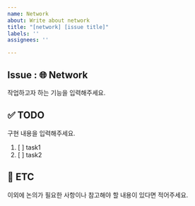 ```yaml
---
name: Network
about: Write about network
title: "[network] [issue title]"
labels: ''
assignees: ''

---
```


## Issue : 🌐 Network
작업하고자 하는 기능을 입력해주세요.


## ✅ TODO
구현 내용을 입력해주세요.

1. [ ] task1
2. [ ] task2


## 📎 ETC
이외에 논의가 필요한 사항이나 참고해야 할 내용이 있다면 적어주세요.
